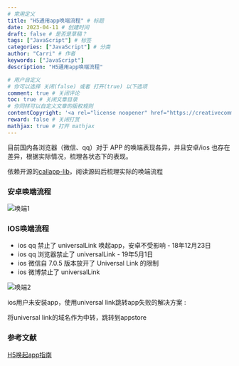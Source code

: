```yaml
---
# 常用定义
title: "H5通用app唤端流程" # 标题
date: 2023-04-11 # 创建时间
draft: false # 是否是草稿？
tags: ["JavaScript"] # 标签
categories: ["JavaScript"] # 分类
author: "Carri" # 作者
keywords: ["JavaScript"]
description: "H5通用app唤端流程"

# 用户自定义
# 你可以选择 关闭(false) 或者 打开(true) 以下选项
comment: true # 关闭评论
toc: true # 关闭文章目录
# 你同样可以自定义文章的版权规则
contentCopyright: '<a rel="license noopener" href="https://creativecommons.org/licenses/by-nc-nd/4.0/" target="_blank">CC BY-NC-ND 4.0</a>'
reward: false # 关闭打赏
mathjax: true # 打开 mathjax
---
```


目前国内各浏览器（微信、qq）对于 APP 的唤端表现各异，并且安卓/ios 也存在差异，根据实际情况，梳理各状态下的表现。

依赖开源的[callapp-lib](https://github.com/suanmei/callapp-lib)，阅读源码后梳理实际的唤端流程

### 安卓唤端流程

![唤端1](/images/唤端1.png)

### IOS唤端流程

* ios qq 禁止了 universalLink 唤起app，安卓不受影响 - 18年12月23日
* ios qq 浏览器禁止了 universalLink - 19年5月1日
* ios 微信自 7.0.5 版本放开了 Universal Link 的限制
* ios 微博禁止了 universalLink

![唤端2](/images/唤端2.png)

ios用户未安装app，使用universal link跳转app失败的解决方案 :

将universal link的域名作为中转，跳转到appstore

### 参考文献

[H5唤起app指南](https://suanmei.github.io/2018/08/23/h5_call_app/)

